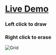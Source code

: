 # [Live Demo](https://hoeksmj.github.io/grid-draw/)
### Left click to draw
### Right click to erase

![Grid](https://github.com/HoeksMJ/grid-draw/assets/16172864/7884a849-8e83-435a-b24c-5d44e810ab62)

